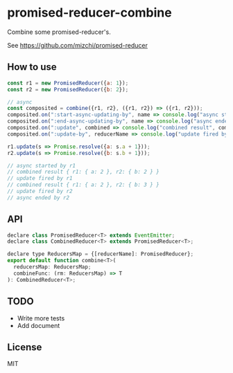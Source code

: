 # promised-reducer-combine

Combine some promised-reducer's.

See https://github.com/mizchi/promised-reducer

## How to use

```js
const r1 = new PromisedReducer({a: 1});
const r2 = new PromisedReducer({b: 2});

// async
const composited = combine({r1, r2}, ({r1, r2}) => ({r1, r2}));
composited.on(":start-async-updating-by", name => console.log("async started by", name));
composited.on(":end-async-updating-by", name => console.log("async ended by", name));
composited.on(":update", combined => console.log("combined result", combined));
composited.on(":update-by", reducerName => console.log("update fired by", reducerName));

r1.update(s => Promise.resolve({a: s.a + 1}));
r2.update(s => Promise.resolve({b: s.b + 1}));

// async started by r1
// combined result { r1: { a: 2 }, r2: { b: 2 } }
// update fired by r1
// combined result { r1: { a: 2 }, r2: { b: 3 } }
// update fired by r2
// async ended by r2
```

## API

```js
declare class PromisedReducer<T> extends EventEmitter;
declare class CombinedReducer<T> extends PromisedReducer<T>;

declare type ReducersMap = {[reducerName]: PromisedReducer};
export default function combine<T>(
  reducersMap: ReducersMap;
  combineFunc: (rm: ReducersMap) => T
): CombinedReducer<T>;
```

## TODO

- Write more tests
- Add document


## License

MIT
